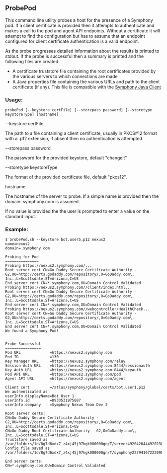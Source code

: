 ## ProbePod
This command line utility probes a host for the presence of 
a Symphony pod. If a client certificate is provided then it
attempts to authenticate and makes a call to the pod and agent
API endpoints. Without a certificate it will attempt to find
the configuration but has to assume that an endpoint configured
for client certificate authentication is a valid endpoint.

As the probe progresses detailed information about the results
is printed to stdout. If the probe is successful then a
summary is printed and the following files are created:

* A certificate truststore file containing the root certificates
provided by the various servers to which connections are made
* A Java properties file containing the various URLs and path
to the client certificate (if any). This file is compatible
with the [Symphony Java Client](https://github.com/symphonyoss/symphony-java-client)

### Usage:

```
probePod [--keystore certFile] [--storepass password] [--storetype keystoreType] [hostname]

```
--keystore certFile

The path to a file containing a client certificate, usually in
PKCS#12 format with a .p12 extension, if absent then no authentication
is attempted.

 --storepass password

The password for the provided keystore, default "changeit"

 --storetype keystoreType
 
 The format of the provided certificate file, default "pkcs12".
 
 hostname
 
 The hostname of the server to probe. If a simple name is provided then
 the domain .symphony.com is assumed.
 
 If no value is provided the the user is prompted to enter a value
 on the standard input.
 

### Example:

```
$ probePod.sh --keystore bot.user5.p12 nexus2
name=nexus2
domain=.symphony.com

Probing for Pod
===============
Probing https://nexus2.symphony.com/...
Root server cert CN=Go Daddy Secure Certificate Authority - G2,OU=http://certs.godaddy.com/repository/,O=GoDaddy.com\, Inc.,L=Scottsdale,ST=Arizona,C=US
End server cert CN=*.symphony.com,OU=Domain Control Validated
Probing https://nexus2.symphony.com//client/index.html...
Root server cert CN=Go Daddy Secure Certificate Authority - G2,OU=http://certs.godaddy.com/repository/,O=GoDaddy.com\, Inc.,L=Scottsdale,ST=Arizona,C=US
End server cert CN=*.symphony.com,OU=Domain Control Validated
Probing https://nexus2.symphony.com//webcontroller/HealthCheck...
Root server cert CN=Go Daddy Secure Certificate Authority - G2,OU=http://certs.godaddy.com/repository/,O=GoDaddy.com\, Inc.,L=Scottsdale,ST=Arizona,C=US
End server cert CN=*.symphony.com,OU=Domain Control Validated
We found a Symphony Pod!


Probe Successful
================
Pod URL             =https://nexus2.symphony.com
Pod ID              =130
Key Manager URL     =https://nexus2.symphony.com/relay
Session Auth URL    =https://nexus2.symphony.com:8444/sessionauth
Key Auth URL        =https://nexus2.symphony.com:8444/keyauth
Pod API URL         =https://nexus2.symphony.com/pod
Agent API URL       =https://nexus2.symphony.com/agent

Client cert         =/atlas/symphony/global/certs/bot.user1.p12
We authenticated as
userInfo.displayName=Bot User 1
userInfo.id         =8933531975687
userInfo.company    =Symphony Nexus Team Dev 2

Root server certs:
CN=Go Daddy Secure Certificate Authority - G2,OU=http://certs.godaddy.com/repository/,O=GoDaddy.com\, Inc.,L=Scottsdale,ST=Arizona,C=US
CN=Go Daddy Root Certificate Authority - G2,O=GoDaddy.com\, Inc.,L=Scottsdale,ST=Arizona,C=US
Truststore saved as /var/folders/1d/8g7d6xdx7_z4xj45j97kgk080000gn/T/server4920420444920238160.truststore
Config file saved as /var/folders/1d/8g7d6xdx7_z4xj45j97kgk080000gn/T/symphony2279410722209853728.properties

End server certs:
CN=*.symphony.com,OU=Domain Control Validated

```